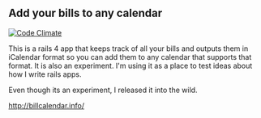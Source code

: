## Add your bills to any calendar

[![Code Climate](https://codeclimate.com/github/bradpauly/billcalendar/badges/gpa.svg)](https://codeclimate.com/github/bradpauly/billcalendar)

This is a rails 4 app that keeps track of all your bills and outputs them in iCalendar format so you can add them to any calendar that supports that format. It is also an experiment. I'm using it as a place to test ideas about how I write rails apps.

Even though its an experiment, I released it into the wild.

http://billcalendar.info/
